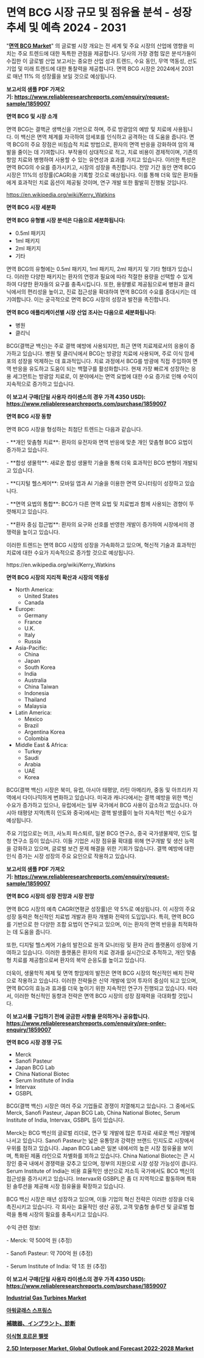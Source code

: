 <p><h1>면역 BCG 시장 규모 및 점유율 분석 - 성장 추세 및 예측 2024 - 2031</h1></p><p>"<strong><a href="https://www.reliableresearchreports.com/immune-bcg-r1859007">면역 BCG Market</a></strong>" 의 글로벌 시장 개요는 전 세계 및 주요 시장의 산업에 영향을 미치는 주요 트렌드에 대한 독특한 관점을 제공합니다. 당사의 가장 경험 많은 분석가들이 수집한 이 글로벌 산업 보고서는 중요한 산업 성과 트렌드, 수요 동인, 무역 역동성, 선도 기업 및 미래 트렌드에 대한 통찰력을 제공합니다. 면역 BCG 시장은 2024에서 2031로 매년 11% 의 성장률을 보일 것으로 예상됩니다.</p>
<p><strong>보고서의 샘플 PDF 가져오기:&nbsp;<a href="https://www.reliableresearchreports.com/enquiry/request-sample/1859007">https://www.reliableresearchreports.com/enquiry/request-sample/1859007</a></strong></p>
<p><strong>면역 BCG 및 시장 소개</strong></p>
<p><p>면역 BCG는 결핵균 생백신을 기반으로 하며, 주로 방광암의 예방 및 치료에 사용됩니다. 이 백신은 면역 체계를 자극하여 암세포를 인식하고 공격하는 데 도움을 줍니다. 면역 BCG의 주요 장점은 비침습적 치료 방법으로, 환자의 면역 반응을 강화하여 암의 재발을 줄이는 데 기여합니다. 부작용이 상대적으로 적고, 치료 비용이 경제적이며, 기존의 항암 치료와 병행하여 사용할 수 있는 유연성과 효과를 가지고 있습니다. 이러한 특성은 면역 BCG의 수요를 증가시키고, 시장의 성장을 촉진합니다. 전망 기간 동안 면역 BCG 시장은 11%의 성장률(CAGR)을 기록할 것으로 예상됩니다. 이를 통해 더욱 많은 환자들에게 효과적인 치료 옵션이 제공될 것이며, 연구 개발 또한 활발히 진행될 것입니다.</p></p>
<p><a href="https://en.wikipedia.org/wiki/Kerry_Watkins">https://en.wikipedia.org/wiki/Kerry_Watkins</a></p>
<p><strong>면역 BCG 시장 세분화</strong></p>
<p><strong>면역 BCG 유형별 시장 분석은 다음으로 세분화됩니다:</strong></p>
<p><ul><li>0.5ml 패키지</li><li>1ml 패키지</li><li>2ml 패키지</li><li>기타</li></ul></p>
<p><p>면역 BCG의 유형에는 0.5ml 패키지, 1ml 패키지, 2ml 패키지 및 기타 형태가 있습니다. 이러한 다양한 패키지는 환자의 연령과 필요에 따라 적절한 용량을 선택할 수 있게 하여 다양한 환자들의 요구를 충족시킵니다. 또한, 용량별로 제공됨으로써 병원과 클리닉에서의 편리성을 높이고, 진료 접근성을 확대하여 면역 BCG의 수요를 증대시키는 데 기여합니다. 이는 궁극적으로 면역 BCG 시장의 성장과 발전을 촉진합니다.</p></p>
<p><strong>면역 BCG 애플리케이션별 시장 산업 조사는 다음으로 세분화됩니다:</strong></p>
<p><ul><li>병원</li><li>클리닉</li></ul></p>
<p><p>BCG(결핵균 백신)는 주로 결핵 예방에 사용되지만, 최근 면역 치료제로서의 응용이 증가하고 있습니다. 병원 및 클리닉에서 BCG는 방광암 치료에 사용되며, 주로 이식 암세포의 성장을 억제하는 데 효과적입니다. 치료 과정에서 BCG를 방광에 직접 주입하여 면역 반응을 유도하고 도움이 되는 백혈구를 활성화합니다. 현재 가장 빠르게 성장하는 응용 세그먼트는 방광암 치료로, 이 분야에서는 면역 요법에 대한 수요 증가로 인해 수익이 지속적으로 증가하고 있습니다.</p></p>
<p><strong>이 보고서 구매(단일 사용자 라이센스의 경우 가격 4350 USD): <a href="https://www.reliableresearchreports.com/purchase/1859007">https://www.reliableresearchreports.com/purchase/1859007</a></strong></p>
<p><strong>면역 BCG 시장 동향</strong></p>
<p><p>면역 BCG 시장을 형성하는 최첨단 트렌드는 다음과 같습니다.</p><p>- **개인 맞춤형 치료**: 환자의 유전자와 면역 반응에 맞춘 개인 맞춤형 BCG 요법이 증가하고 있습니다.</p><p>  </p><p>- **합성 생물학**: 새로운 합성 생물학 기술을 통해 더욱 효과적인 BCG 변형이 개발되고 있습니다.</p><p>  </p><p>- **디지털 헬스케어**: 모바일 앱과 AI 기술을 이용한 면역 모니터링이 성장하고 있습니다.</p><p>- **면역 요법의 통합**: BCG가 다른 면역 요법 및 치료법과 함께 사용되는 경향이 뚜렷해지고 있습니다.</p><p>- **환자 중심 접근법**: 환자의 요구와 선호를 반영한 개발이 증가하여 시장에서의 경쟁력을 높이고 있습니다.</p><p>이러한 트렌드는 면역 BCG 시장의 성장을 가속화하고 있으며, 혁신적 기술과 효과적인 치료에 대한 수요가 지속적으로 증가할 것으로 예상됩니다.</p></p>
<p>https://en.wikipedia.org/wiki/Kerry_Watkins</p>
<p><strong>면역 BCG 시장의 지리적 확산과 시장의 역동성</strong></p>
<p><ul>
    <li>
        North America:
        <ul>
            <li>United States</li>
            <li>Canada</li>
        </ul>
    </li>
    <li>
        Europe:
        <ul>
            <li>Germany</li>
            <li>France</li>
            <li>U.K.</li>
            <li>Italy</li>
            <li>Russia</li>
        </ul>
    </li>
    <li>
        Asia-Pacific:
        <ul>
            <li>China</li>
            <li>Japan</li>
            <li>South Korea</li>
            <li>India</li>
            <li>Australia</li>
            <li>China Taiwan</li>
            <li>Indonesia</li>
            <li>Thailand</li>
            <li>Malaysia</li>
        </ul>
    </li>
    <li>
        Latin America:
        <ul>
            <li>Mexico</li>
            <li>Brazil</li>
            <li>Argentina Korea</li>
            <li>Colombia</li>
        </ul>
    </li>
    <li>
        Middle East & Africa:
        <ul>
            <li>Turkey</li>
            <li>Saudi</li>
            <li>Arabia</li>
            <li>UAE</li>
            <li>Korea</li>
        </ul>
    </li>
    </ul></p>
<p><p>BCG(결핵 백신) 시장은 북미, 유럽, 아시아 태평양, 라틴 아메리카, 중동 및 아프리카 지역에서 다이나믹하게 변화하고 있습니다. 미국과 캐나다에서는 결핵 예방을 위한 백신 수요가 증가하고 있으나, 유럽에서는 일부 국가에서 BCG 사용이 감소하고 있습니다. 아시아 태평양 지역(특히 인도와 중국)에서는 결핵 발생률이 높아 지속적인 백신 수요가 예상됩니다. </p><p>주요 기업으로는 머크, 사노피 파스퇴르, 일본 BCG 연구소, 중국 국가생물제약, 인도 혈청 연구소 등이 있습니다. 이들 기업은 시장 점유율 확대를 위해 연구개발 및 생산 능력을 강화하고 있으며, 글로벌 보건 문제 해결을 위한 기회가 많습니다. 결핵 예방에 대한 인식 증가는 시장 성장의 주요 요인으로 작용하고 있습니다.</p></p>
<p><strong>보고서의 샘플 PDF 가져오기:&nbsp;<a href="https://www.reliableresearchreports.com/enquiry/request-sample/1859007">https://www.reliableresearchreports.com/enquiry/request-sample/1859007</a></strong></p>
<p><strong>면역 BCG 시장의 성장 전망과 시장 전망</strong></p>
<p><p>면역 BCG 시장의 예측 CAGR(연평균 성장률)은 약 5%로 예상됩니다. 이 시장의 주요 성장 동력은 혁신적인 치료법 개발과 환자 개별화 전략의 도입입니다. 특히, 면역 BCG를 기반으로 한 다양한 조합 요법이 연구되고 있으며, 이는 환자의 면역 반응을 최적화하는 데 도움을 줍니다.</p><p>또한, 디지털 헬스케어 기술의 발전으로 원격 모니터링 및 환자 관리 플랫폼이 성장에 기여하고 있습니다. 이러한 플랫폼은 환자의 치료 경과를 실시간으로 추적하고, 개인 맞춤형 치료를 제공함으로써 환자의 복약 순응도를 높이고 있습니다.</p><p>더욱이, 생물학적 제제 및 면역 항암제의 발전은 면역 BCG 시장의 혁신적인 배치 전략으로 작용하고 있습니다. 이러한 전략들은 신약 개발에 있어 투자의 중심이 되고 있으며, 면역 BCG의 효능과 효과를 더욱 높이기 위한 지속적인 연구가 진행되고 있습니다. 따라서, 이러한 혁신적인 동향과 전략은 면역 BCG 시장의 성장 잠재력을 극대화할 것입니다.</p></p>
<p><strong>이 보고서를 구입하기 전에 궁금한 사항을 문의하거나 공유합니다. <a href="https://www.reliableresearchreports.com/enquiry/pre-order-enquiry/1859007">https://www.reliableresearchreports.com/enquiry/pre-order-enquiry/1859007</a></strong></p>
<p><strong>면역 BCG 시장 경쟁 구도</strong></p>
<p><ul><li>Merck</li><li>Sanofi Pasteur</li><li>Japan BCG Lab</li><li>China National Biotec</li><li>Serum Institute of India</li><li>Intervax</li><li>GSBPL</li></ul></p>
<p><p>BCG(결핵 백신) 시장은 여러 주요 기업들로 경쟁이 치열해지고 있습니다. 그 중에서도 Merck, Sanofi Pasteur, Japan BCG Lab, China National Biotec, Serum Institute of India, Intervax, GSBPL 등이 있습니다.</p><p>Merck는 BCG 백신의 글로벌 리더로, 연구 및 개발에 많은 투자로 새로운 백신 개발에 나서고 있습니다. Sanofi Pasteur는 넓은 유통망과 강력한 브랜드 인지도로 시장에서 우위를 점하고 있습니다. Japan BCG Lab은 일본 내에서의 높은 시장 점유율을 보이며, 특화된 제품 라인으로 차별화를 꾀하고 있습니다. China National Biotec는 큰 시장인 중국 내에서 경쟁력을 갖추고 있으며, 정부의 지원으로 시장 성장 가능성이 큽니다. Serum Institute of India는 비용 효율적인 생산으로 저소득 국가에서도 BCG 백신의 접근성을 증가시키고 있습니다. Intervax와 GSBPL은 좀 더 지역적으로 활동하며 특화된 솔루션을 제공해 시장 점유율을 확장하고 있습니다.</p><p>BCG 백신 시장은 매년 성장하고 있으며, 이들 기업의 혁신 전략은 이러한 성장을 더욱 촉진시키고 있습니다. 각 회사는 효율적인 생산 공정, 고객 맞춤형 솔루션 및 글로벌 협력을 통해 시장의 필요를 충족시키고 있습니다.</p><p>수익 관련 정보:</p><p>- Merck: 약 500억 원 (추정)</p><p>- Sanofi Pasteur: 약 700억 원 (추정)</p><p>- Serum Institute of India: 약 1조 원 (추정)</p></p>
<p><strong>이 보고서 구매(단일 사용자 라이센스의 경우 가격 4350 USD): <a href="https://www.reliableresearchreports.com/purchase/1859007">https://www.reliableresearchreports.com/purchase/1859007</a></strong></p>
<p><strong><p><a href="https://www.linkedin.com/pulse/global-industrial-gas-turbines-market-opportunities-forecast-z7hve?trackingId=E0njltDlS5quXS2mIF%2FadA%3D%3D">Industrial Gas Turbines Market</a></p><p><a href="https://medium.com/@bulahhamill33/%EB%AA%A8%EB%9E%98%EC%8B%9C%EA%B3%84-%EC%8A%A4%ED%94%84%EB%A7%81%EC%8A%A4-%EC%8B%9C%EC%9E%A5-%EC%A0%84%EB%A7%9D-%EC%8B%9C%EC%9E%A5-%EB%8F%99%ED%96%A5-%EB%B0%8F-%EC%98%81%ED%96%A5-%EB%B6%84%EC%84%9D-2024-2031-d052c5ca99d9">아워글래스 스프링스</a></p><p><a href="https://github.com/mohamedbakry57/Market-Research-Report-List-6/blob/main/343124587471.md">補聴器、インプラント、診断</a></p><p><a href="https://medium.com/@conradkirrlin76575/%EC%9E%84%ED%94%8C%EB%9E%80%ED%84%B0%EB%B8%94-%ED%98%B8%EB%A5%B4%EB%AA%AC-%ED%8E%A0%EB%A0%9B-%EC%8B%9C%EC%9E%A5-%ED%83%90%EC%83%89-2024%EB%85%84%EB%B6%80%ED%84%B0-2031%EB%85%84%EA%B9%8C%EC%A7%80%EC%9D%98-%EC%A0%84%EB%AC%B8%EA%B0%80-%EB%B6%84%EC%84%9D-%EB%B0%8F-%EC%8B%9C%EC%9E%A5-%EC%98%88%EC%B8%A1-d663ddc17955">이식형 호르몬 펠렛</a></p><p><a href="https://github.com/luckyshygirl/Market-Research-Report-List-6/blob/main/25d-interposer-market-global-outlook-and-forecast-2022-2028-market.md">2.5D Interposer Market, Global Outlook and Forecast 2022-2028 Market</a></p></strong></p>
<p></p>